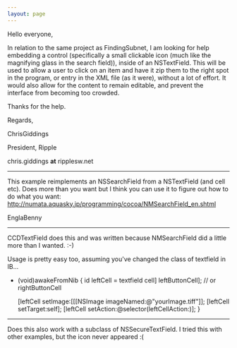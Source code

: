```yaml
---
layout: page
---
```




Hello everyone,

In relation to the same project as FindingSubnet, I am looking for help embedding a control (specifically a small clickable icon (much like the magnifying glass in the search field)), inside of an NSTextField. This will be used to allow a user to click on an item and have it zip them to the right spot in the program, or entry in the XML file (as it were), without a lot of effort.  It would also allow for the content to remain editable, and prevent the interface from becoming too crowded.


Thanks for the help.


Regards,

ChrisGiddings


President, Ripple

chris.giddings **at** ripplesw.net

----

This example reimplements an NSSearchField from a NSTextField (and cell etc). Does more than you want but I think you can use it to figure out how to do what you want:
http://numata.aquasky.jp/programming/cocoa/NMSearchField_en.shtml

EnglaBenny

----
CCDTextField does this and was written because NMSearchField did a little more than I wanted. :-)

Usage is pretty easy too, assuming you've changed the class of     textfield in IB...
    
- (void)awakeFromNib
{
id leftCell = textfield cell] leftButtonCell]; // or rightButtonCell

     [leftCell setImage:[[[NSImage imageNamed:@"yourImage.tiff"]];
     [leftCell setTarget:self];
     [leftCell setAction:@selector(leftCellAction:)];
}


----

Does this also work with a subclass of NSSecureTextField. I tried this with other examples, but the icon never appeared :(
